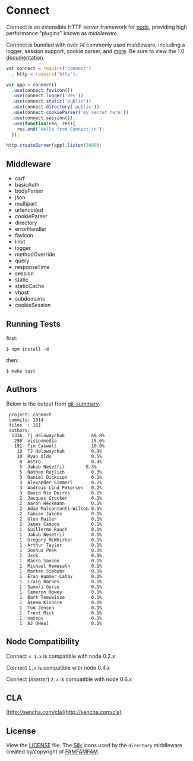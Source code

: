 
# Connect

  Connect is an extensible HTTP server framework for [node](http://nodejs.org), providing high performance "plugins" known as _middleware_.

 Connect is bundled with over _14_ commonly used middleware, including
 a logger, session support, cookie parser, and [more](http://senchalabs.github.com/connect). Be sure to view the 1.0 [documentation](http://senchalabs.github.com/connect/).

```js
var connect = require('connect')
  , http = require('http');

var app = connect()
  .use(connect.favicon())
  .use(connect.logger('dev'))
  .use(connect.static('public'))
  .use(connect.directory('public'))
  .use(connect.cookieParser('my secret here'))
  .use(connect.session());
  .use(function(req, res){
    res.end('Hello from Connect!\n');
  });

http.createServer(app).listen(3000);
```

## Middleware

  - csrf
  - basicAuth
  - bodyParser
  - json
  - multipart
  - urlencoded
  - cookieParser
  - directory
  - errorHandler
  - favicon
  - limit
  - logger
  - methodOverride
  - query
  - responseTime
  - session
  - static
  - staticCache
  - vhost
  - subdomains
  - cookieSession

## Running Tests

first:

    $ npm install -d

then:

    $ make test

## Authors

 Below is the output from [git-summary](http://github.com/visionmedia/git-extras).

     project: connect
     commits: 1914
     files  : 161
     authors: 
      1336	Tj Holowaychuk          69.8%
       298	visionmedia             15.6%
       191	Tim Caswell             10.0%
        18	TJ Holowaychuk          0.9%
        10	Ryan Olds               0.5%
         8	Astro                   0.4%
         5	Jakub Nešetřil        0.3%
         5	Nathan Rajlich          0.3%
         3	Daniel Dickison         0.2%
         3	Alexander Simmerl       0.2%
         3	Andreas Lind Petersen   0.2%
         3	David Rio Deiros        0.2%
         2	Jacques Crocker         0.1%
         2	Aaron Heckmann          0.1%
         2	Adam Malcontenti-Wilson 0.1%
         2	Fabian Jakobs           0.1%
         2	Glen Mailer             0.1%
         2	James Campos            0.1%
         1	Guillermo Rauch         0.1%
         1	Jakub Nesetril          0.1%
         1	Gregory McWhirter       0.1%
         1	Arthur Taylor           0.1%
         1	Joshua Peek             0.1%
         1	Jxck                    0.1%
         1	Marco Sanson            0.1%
         1	Michael Hemesath        0.1%
         1	Morten Siebuhr          0.1%
         1	Eran Hammer-Lahav       0.1%
         1	Craig Barnes            0.1%
         1	Samori Gorse            0.1%
         1	Cameron Howey           0.1%
         1	Bart Teeuwisse          0.1%
         1	Aseem Kishore           0.1%
         1	Tom Jensen              0.1%
         1	Trent Mick              0.1%
         1	nateps                  0.1%
         1	AJ ONeal                0.1%



## Node Compatibility

  Connect `< 1.x` is compatible with node 0.2.x


  Connect `1.x` is compatible with node 0.4.x


  Connect (_master_) `2.x` is compatible with node 0.6.x

## CLA

 [http://sencha.com/cla](http://sencha.com/cla)

## License

View the [LICENSE](https://github.com/senchalabs/connect/blob/master/LICENSE) file. The [Silk](http://www.famfamfam.com/lab/icons/silk/) icons used by the `directory` middleware created by/copyright of [FAMFAMFAM](http://www.famfamfam.com/).